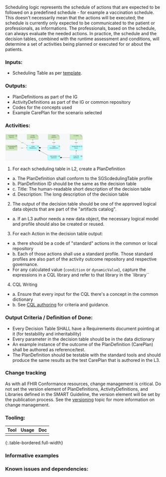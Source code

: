 Scheduling logic represents the schedule of actions that are expected to be followed on a predefined schedule - for example a vaccination schedule. This doesn't necessarily mean that the actions will be executed; the schedule is currently only expected to be communicated to the patient or professionals, as informations. The professionals, based on the schedule, can always evaluate the needed actions. In practice, the schedule and the decision tables, combined with the runtime assessment and conditions, will determine a set of activities being planned or executed for or about the patients.


### **Inputs:** 

* Scheduling Table as per [template](https://worldhealthorg.sharepoint.com/:x:/r/sites/DigitalAcceleratorKits/_layouts/15/Doc.aspx?sourcedoc=%7B17A8AAB1-8120-48DD-92E7-7811AB74E5D5%7D&file=Web%20Annex%20B.%20Decision%20support%20logic_template%20V3.xlsx&action=default&mobileredirect=true). 

### **Outputs:**

* PlanDefinitions as part of the IG
* ActivityDefinitions as part of the IG or common repository
* Codes for the concepts used 
* Example CarePlan for the scenario selected

### **Activities:**

<img src="./l3_process_logic.png" style="width:50%"/>
<br clear="all"/>


1. For each scheduling table in L2, create a PlanDefinition
  - a. The PlanDefinition shall conform to the SGScdedulingTable profile
  - b. PlanDefinition ID should be the same as the decision table
  - c. Title: The human-readable short description of the decision table
  - d. Description: The long description of the decision table
2. The output of the decision table should be one of the approved logical data objects that are part of the "artifacts catalog". 
  - a. If an L3 author needs a new data object, the necessary logical model and profile should also be created or reused.
3. For each Action in the decision table output:
  - a. there should be a code of "standard" actions in the common or local repository
  - b. Each of those actions shall use a standard profile. Those standard profiles are also part of the activity outcome repository and respective governance.
  - For any calculated value (`condition` or `dynamicValue`), capture the expressions in a CQL library and refer to that library in the `library``
4. CQL Writing
  - a. Ensure that every input for the CQL there's a concept in the common dictionary
  - b. See [CQL authoring](l3_cql.html) for criteria and guidance.
  

### **Output Criteria / Definition of Done:**

* Every Decision Table SHALL have a Requirements document pointing at it (for testability and inheritability)
* Every parameter in the decision table should be in the data dictionary
* An example instance of the outcome of the PlanDefinition (CarePlan) shall be authored as reference/test.
* The PlanDefinition should be testable with the standard tools and should produce the same results as the  test CarePlan that is authored in the L3.



### **Change tracking**

As with all FHIR Conformance resources, change management is critical. Do not set the version element of PlanDefinitions, ActivityDefinitions, and Libraries defined in the SMART Guideline, the version element will be set by the publication process. See the [versioning](versioning.html) topic for more information on change management.

### **Tooling:**

| Tool | Usage | Doc |
| --- | ---| --- |
|  |  | |
{:.table-bordered.full-width}  
   

### **Informative examples**

### **Known issues and dependencies:**







